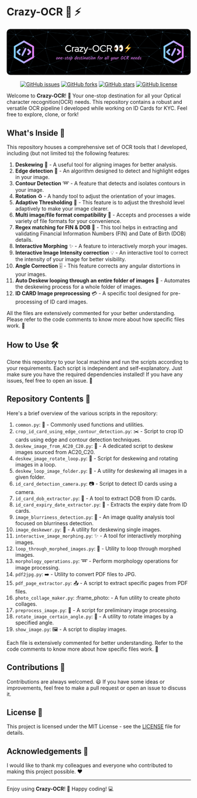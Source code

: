 # Crazy-OCR :eyes: :zap:
![Header](./header.png)
<p align="center">
  <a href="https://github.com/siddharthksah/Crazy-OCR/issues"><img alt="GitHub issues" src="https://img.shields.io/github/issues/siddharthksah/Crazy-OCR"></a>
  <a href="https://github.com/siddharthksah/Crazy-OCR/network"><img alt="GitHub forks" src="https://img.shields.io/github/forks/siddharthksah/Crazy-OCR"></a>
  <a href="https://github.com/siddharthksah/Crazy-OCR/stargazers"><img alt="GitHub stars" src="https://img.shields.io/github/stars/siddharthksah/Crazy-OCR"></a>
  <a href="https://github.com/siddharthksah/Crazy-OCR/blob/main/LICENSE.txt"><img alt="GitHub license" src="https://img.shields.io/github/license/siddharthksah/Crazy-OCR"></a>
</p>

Welcome to **Crazy-OCR**! :wave: Your one-stop destination for all your Optical character recognition(OCR) needs. This repository contains a robust and versatile OCR pipeline I developed while working on ID Cards for KYC. Feel free to explore, clone, or fork! 

## What's Inside :mag_right:
This repository houses a comprehensive set of OCR tools that I developed, including (but not limited to) the following features:

1. **Deskewing** :straight_ruler: - A useful tool for aligning images for better analysis.
2. **Edge detection** :triangular_ruler: - An algorithm designed to detect and highlight edges in your image.
3. **Contour Detection** :loop: - A feature that detects and isolates contours in your image.
4. **Rotation** :recycle: - A handy tool to adjust the orientation of your images.
5. **Adaptive Thresholding** :low_brightness: - This feature is to adjust the threshold level adaptively to make your image clearer.
6. **Multi image/file format compatibility** :file_folder: - Accepts and processes a wide variety of file formats for your convenience.
7. **Regex matching for FIN & DOB** :1234: - This tool helps in extracting and validating Financial Information Numbers (FIN) and Date of Birth (DOB) details.
8. **Interactive Morphing** :sparkles: - A feature to interactively morph your images.
9. **Interactive Image Intensity correction** :bulb: - An interactive tool to correct the intensity of your image for better visibility.
10. **Angle Correction** :level_slider: - This feature corrects any angular distortions in your images.
11. **Auto Deskew looping through an entire folder of images** :repeat: - Automates the deskewing process for a whole folder of images.
12. **ID CARD Image preprocessing** :credit_card: - A specific tool designed for pre-processing of ID card images.

All the files are extensively commented for your better understanding. Please refer to the code comments to know more about how specific files work. :notebook:

## How to Use :hammer_and_wrench:

Clone this repository to your local machine and run the scripts according to your requirements. Each script is independent and self-explanatory. Just make sure you have the required dependencies installed! If you have any issues, feel free to open an issue. :memo:

## Repository Contents :file_folder:

Here's a brief overview of the various scripts in the repository:

1. `common.py`: :wrench: - Commonly used functions and utilities.
2. `crop_id_card_using_edge_contour_detection.py`: :scissors: - Script to crop ID cards using edge and contour detection techniques.
3. `deskew_image_from_AC20_C20.py`: :straight_ruler: - A dedicated script to deskew images sourced from AC20_C20.
4. `deskew_image_rotate_loop.py`: :arrows_counterclockwise: - Script for deskewing and rotating images in a loop.
5. `deskew_loop_image_folder.py`: :file_folder: - A utility for deskewing all images in a given folder.
6. `id_card_detection_camera.py`: :camera: - Script to detect ID cards using a camera.
7. `id_card_dob_extractor.py`: :birthday: - A tool to extract DOB from ID cards.
8. `id_card_expiry_date_extractor.py`: :calendar: - Extracts the expiry date from ID cards.
9. `image_blurriness_detection.py`: :mag_right: - An image quality analysis tool focused on blurriness detection.
10. `image_deskewer.py`: :triangular_ruler: - A utility for deskewing single images.
11. `interactive_image_morphing.py`: :sparkles: - A tool for interactively morphing images.
12. `loop_through_morphed_images.py`: :repeat: - Utility to loop through morphed images.
13. `morphology_operations.py`: :loop: - Perform morphology operations for image processing.
14. `pdf2jpg.py`: :arrow_right: - Utility to convert PDF files to JPG.
15. `pdf_page_extractor.py`: :outbox_tray: - A script to extract specific pages from PDF files.
16. `photo_collage_maker.py`: :frame_photo: - A fun utility to create photo collages.
17. `preprocess_image.py`: :art: - A script for preliminary image processing.
18. `rotate_image_certain_angle.py`: :arrows_counterclockwise: - A utility to rotate images by a specified angle.
19. `show_image.py`: :framed_picture: - A script to display images.

Each file is extensively commented for better understanding. Refer to the code comments to know more about how specific files work. :notebook:

## Contributions :handshake:

Contributions are always welcomed. :smiley: If you have some ideas or improvements, feel free to make a pull request or open an issue to discuss it.

## License :page_facing_up:

This project is licensed under the MIT License - see the [LICENSE](LICENSE) file for details.

## Acknowledgements :star2:

I would like to thank my colleagues and everyone who contributed to making this project possible. :heart:

---

Enjoy using **Crazy-OCR**! :tada: Happy coding! :computer:
